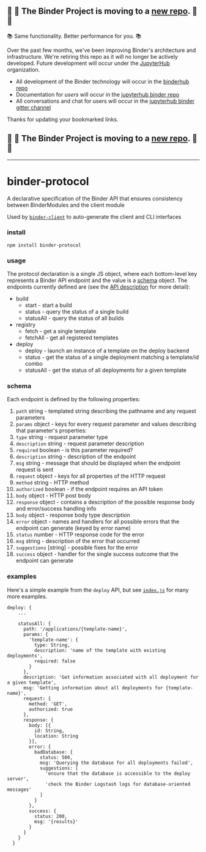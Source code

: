 ## :dash: :dash: **The Binder Project is moving to a [new repo](https://github.com/jupyterhub/binderhub).** :dash: :dash:

:books: Same functionality. Better performance for you. :books:

Over the past few months, we've been improving Binder's architecture and infrastructure. We're retiring this repo as it will no longer be actively developed. Future development will occur under the [JupyterHub](https://github.com/jupyterhub/) organization.

* All development of the Binder technology will occur in the [binderhub repo](https://github.com/jupyterhub/binderhub)
* Documentation for *users* will occur in the [jupyterhub binder repo](https://github.com/jupyterhub/binder) 
* All conversations and chat for users will occur in the [jupyterhub binder gitter channel](https://gitter.im/jupyterhub/binder)

Thanks for updating your bookmarked links.

## :dash: :dash: **The Binder Project is moving to a [new repo](https://github.com/jupyterhub/binderhub).** :dash: :dash:

---

# binder-protocol
A declarative specification of the Binder API that ensures consistency between BinderModules and the client module

Used by [`binder-client`](http://github.com/binder-project/binder-client) to auto-generate the client and CLI interfaces

### install
```
npm install binder-protocol
```

### usage

The protocol declaration is a single JS object, where each bottom-level key represents a Binder API endpoint and the value is a [schema](###schema) object. The endpoints currently defined are (see the [API description](https://github.com/binder-project/binder-docs/blob/master/markdown/api-docs.md) for more detail): 
* build
  * start - start a build
  * status - query the status of a single build
  * statusAll - query the status of all builds
* registry
  * fetch - get a single template
  * fetchAll - get all registered templates
* deploy
  * deploy - launch an instance of a template on the deploy backend
  * status - get the status of a single deployment matching a template/id combo
  * statusAll - get the status of all deployments for a given template

### schema

Each endpoint is defined by the following properties:
 1. `path` string - templated string describing the pathname and any request parameters
 2. `params` object - keys for every request parameter and values describing that parameter's properties:
  1. `type` string - request parameter type
  2. `description` string - request parameter description
  3. `required` boolean - is this parameter required? 
 3. `description` string - description of the endpoint
 4. `msg` string - message that should be displayed when the endpoint request is sent
 5. `request` object - keys for all properties of the HTTP request
  1. `method` string - HTTP method
  2. `authorized` boolean - if the endpoint requires an API token
  3. `body` object - HTTP post body
 6. `response` object - contains a description of the possible response body and error/success handling info
  1. `body` object - response body type description
  2. `error` object - names and handlers for all possible errors that the endpoint can generate (keyed by error name)
   1. `status` number - HTTP response code for the error
   2. `msg` string - description of the error that occurred
   3. `suggestions` [string] - possible fixes for the error
  3. `success` object - handler for the single success outcome that the endpoint can generate

### examples

Here's a simple example from the `deploy` API, but see [`index.js`](index.js) for many more examples.

```
deploy: {
    ...
    
    statusAll: {
      path: '/applications/{template-name}',
      params: {
        'template-name': {
          type: String,
          description: 'name of the template with existing deployments',
          required: false
        }
      },
      description: 'Get information associated with all deployment for a given template',
      msg: 'Getting information about all deployments for {template-name}',
      request: {
        method: 'GET',
        authorized: true
      },
      response: {
        body: [{
          id: String,
          location: String
        }],
        error: {
          badDatabase: {
            status: 500,
            msg: 'Querying the database for all deployments failed',
            suggestions: [
              'ensure that the database is accessible to the deploy server',
              'check the Binder Logstash logs for database-oriented messages'
            ]
          }
        },
        success: {
          status: 200,
          msg: '{results}'
        }
      }
    }
  }
```
